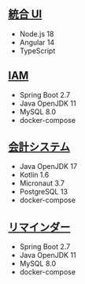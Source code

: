 ## [統合 UI](https://github.com/membership-console/membership-console)

- Node.js 18
- Angular 14
- TypeScript

## [IAM](https://github.com/membership-console/iam)

- Spring Boot 2.7
- Java OpenJDK 11
- MySQL 8.0
- docker-compose

## [会計システム](https://github.com/membership-console/paymaster)

- Java OpenJDK 17
- Kotlin 1.6
- Micronaut 3.7
- PostgreSQL 13
- docker-compose

## [リマインダー](https://github.com/membership-console/reminder)

- Spring Boot 2.7
- Java OpenJDK 11
- MySQL 8.0
- docker-compose
